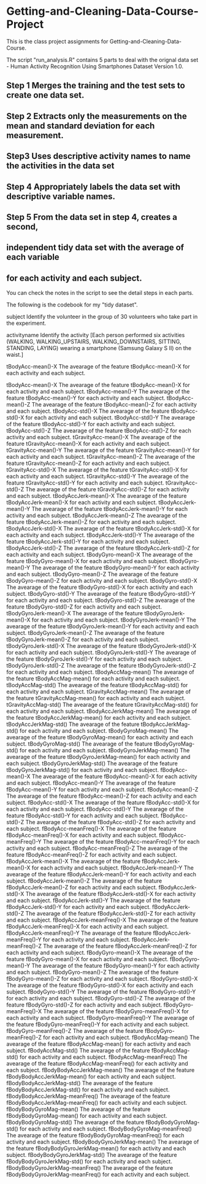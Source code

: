 # Getting-and-Cleaning-Data-Course-Project
This is the class project assignments for Getting-and-Cleaning-Data-Course.

The script "run_analysis.R" contains 5 parts to deal with the orignal data set - Human Activity Recognition Using Smartphones Dataset Version 1.0.
## Step 1 Merges the training and the test sets to create one data set.
## Step 2 Extracts only the measurements on the mean and standard deviation for each measurement.
## Step3 Uses descriptive activity names to name the activities in the data set
## Step 4 Appropriately labels the data set with descriptive variable names. 
## Step 5 From the data set in step 4, creates a second, 
## independent tidy data set with the average of each variable
## for each activity and each subject.

You can check the notes in the script to see the detail steps in each parts.

The following is the codebook for my "tidy dataset".

subject
  Identify the volunteer in the group of 30 volunteers who take part in the experiment.
  
activityname
  Identify the activity [Each person performed six activities (WALKING, WALKING_UPSTAIRS, WALKING_DOWNSTAIRS, SITTING, STANDING,   LAYING) wearing a smartphone (Samsung Galaxy S II) on the waist.]
  
tBodyAcc-mean()-X
  The avearage of the feature tBodyAcc-mean()-X for each activity and each subject.

tBodyAcc-mean()-X  The avearage of the feature tBodyAcc-mean()-X for each activity and each subject.
tBodyAcc-mean()-Y  The avearage of the feature tBodyAcc-mean()-Y for each activity and each subject.
tBodyAcc-mean()-Z  The avearage of the feature tBodyAcc-mean()-Z for each activity and each subject.
tBodyAcc-std()-X  The avearage of the feature tBodyAcc-std()-X for each activity and each subject.
tBodyAcc-std()-Y  The avearage of the feature tBodyAcc-std()-Y for each activity and each subject.
tBodyAcc-std()-Z  The avearage of the feature tBodyAcc-std()-Z for each activity and each subject.
tGravityAcc-mean()-X  The avearage of the feature tGravityAcc-mean()-X for each activity and each subject.
tGravityAcc-mean()-Y  The avearage of the feature tGravityAcc-mean()-Y for each activity and each subject.
tGravityAcc-mean()-Z  The avearage of the feature tGravityAcc-mean()-Z for each activity and each subject.
tGravityAcc-std()-X  The avearage of the feature tGravityAcc-std()-X for each activity and each subject.
tGravityAcc-std()-Y  The avearage of the feature tGravityAcc-std()-Y for each activity and each subject.
tGravityAcc-std()-Z  The avearage of the feature tGravityAcc-std()-Z for each activity and each subject.
tBodyAccJerk-mean()-X  The avearage of the feature tBodyAccJerk-mean()-X for each activity and each subject.
tBodyAccJerk-mean()-Y  The avearage of the feature tBodyAccJerk-mean()-Y for each activity and each subject.
tBodyAccJerk-mean()-Z  The avearage of the feature tBodyAccJerk-mean()-Z for each activity and each subject.
tBodyAccJerk-std()-X  The avearage of the feature tBodyAccJerk-std()-X for each activity and each subject.
tBodyAccJerk-std()-Y  The avearage of the feature tBodyAccJerk-std()-Y for each activity and each subject.
tBodyAccJerk-std()-Z  The avearage of the feature tBodyAccJerk-std()-Z for each activity and each subject.
tBodyGyro-mean()-X  The avearage of the feature tBodyGyro-mean()-X for each activity and each subject.
tBodyGyro-mean()-Y  The avearage of the feature tBodyGyro-mean()-Y for each activity and each subject.
tBodyGyro-mean()-Z  The avearage of the feature tBodyGyro-mean()-Z for each activity and each subject.
tBodyGyro-std()-X  The avearage of the feature tBodyGyro-std()-X for each activity and each subject.
tBodyGyro-std()-Y  The avearage of the feature tBodyGyro-std()-Y for each activity and each subject.
tBodyGyro-std()-Z  The avearage of the feature tBodyGyro-std()-Z for each activity and each subject.
tBodyGyroJerk-mean()-X  The avearage of the feature tBodyGyroJerk-mean()-X for each activity and each subject.
tBodyGyroJerk-mean()-Y  The avearage of the feature tBodyGyroJerk-mean()-Y for each activity and each subject.
tBodyGyroJerk-mean()-Z  The avearage of the feature tBodyGyroJerk-mean()-Z for each activity and each subject.
tBodyGyroJerk-std()-X  The avearage of the feature tBodyGyroJerk-std()-X for each activity and each subject.
tBodyGyroJerk-std()-Y  The avearage of the feature tBodyGyroJerk-std()-Y for each activity and each subject.
tBodyGyroJerk-std()-Z  The avearage of the feature tBodyGyroJerk-std()-Z for each activity and each subject.
tBodyAccMag-mean()  The avearage of the feature tBodyAccMag-mean() for each activity and each subject.
tBodyAccMag-std()  The avearage of the feature tBodyAccMag-std() for each activity and each subject.
tGravityAccMag-mean()  The avearage of the feature tGravityAccMag-mean() for each activity and each subject.
tGravityAccMag-std()  The avearage of the feature tGravityAccMag-std() for each activity and each subject.
tBodyAccJerkMag-mean()  The avearage of the feature tBodyAccJerkMag-mean() for each activity and each subject.
tBodyAccJerkMag-std()  The avearage of the feature tBodyAccJerkMag-std() for each activity and each subject.
tBodyGyroMag-mean()  The avearage of the feature tBodyGyroMag-mean() for each activity and each subject.
tBodyGyroMag-std()  The avearage of the feature tBodyGyroMag-std() for each activity and each subject.
tBodyGyroJerkMag-mean()  The avearage of the feature tBodyGyroJerkMag-mean() for each activity and each subject.
tBodyGyroJerkMag-std()  The avearage of the feature tBodyGyroJerkMag-std() for each activity and each subject.
fBodyAcc-mean()-X  The avearage of the feature fBodyAcc-mean()-X for each activity and each subject.
fBodyAcc-mean()-Y  The avearage of the feature fBodyAcc-mean()-Y for each activity and each subject.
fBodyAcc-mean()-Z  The avearage of the feature fBodyAcc-mean()-Z for each activity and each subject.
fBodyAcc-std()-X  The avearage of the feature fBodyAcc-std()-X for each activity and each subject.
fBodyAcc-std()-Y  The avearage of the feature fBodyAcc-std()-Y for each activity and each subject.
fBodyAcc-std()-Z  The avearage of the feature fBodyAcc-std()-Z for each activity and each subject.
fBodyAcc-meanFreq()-X  The avearage of the feature fBodyAcc-meanFreq()-X for each activity and each subject.
fBodyAcc-meanFreq()-Y  The avearage of the feature fBodyAcc-meanFreq()-Y for each activity and each subject.
fBodyAcc-meanFreq()-Z  The avearage of the feature fBodyAcc-meanFreq()-Z for each activity and each subject.
fBodyAccJerk-mean()-X  The avearage of the feature fBodyAccJerk-mean()-X for each activity and each subject.
fBodyAccJerk-mean()-Y  The avearage of the feature fBodyAccJerk-mean()-Y for each activity and each subject.
fBodyAccJerk-mean()-Z  The avearage of the feature fBodyAccJerk-mean()-Z for each activity and each subject.
fBodyAccJerk-std()-X  The avearage of the feature fBodyAccJerk-std()-X for each activity and each subject.
fBodyAccJerk-std()-Y  The avearage of the feature fBodyAccJerk-std()-Y for each activity and each subject.
fBodyAccJerk-std()-Z  The avearage of the feature fBodyAccJerk-std()-Z for each activity and each subject.
fBodyAccJerk-meanFreq()-X  The avearage of the feature fBodyAccJerk-meanFreq()-X for each activity and each subject.
fBodyAccJerk-meanFreq()-Y  The avearage of the feature fBodyAccJerk-meanFreq()-Y for each activity and each subject.
fBodyAccJerk-meanFreq()-Z  The avearage of the feature fBodyAccJerk-meanFreq()-Z for each activity and each subject.
fBodyGyro-mean()-X  The avearage of the feature fBodyGyro-mean()-X for each activity and each subject.
fBodyGyro-mean()-Y  The avearage of the feature fBodyGyro-mean()-Y for each activity and each subject.
fBodyGyro-mean()-Z  The avearage of the feature fBodyGyro-mean()-Z for each activity and each subject.
fBodyGyro-std()-X  The avearage of the feature fBodyGyro-std()-X for each activity and each subject.
fBodyGyro-std()-Y  The avearage of the feature fBodyGyro-std()-Y for each activity and each subject.
fBodyGyro-std()-Z  The avearage of the feature fBodyGyro-std()-Z for each activity and each subject.
fBodyGyro-meanFreq()-X  The avearage of the feature fBodyGyro-meanFreq()-X for each activity and each subject.
fBodyGyro-meanFreq()-Y  The avearage of the feature fBodyGyro-meanFreq()-Y for each activity and each subject.
fBodyGyro-meanFreq()-Z  The avearage of the feature fBodyGyro-meanFreq()-Z for each activity and each subject.
fBodyAccMag-mean()  The avearage of the feature fBodyAccMag-mean() for each activity and each subject.
fBodyAccMag-std()  The avearage of the feature fBodyAccMag-std() for each activity and each subject.
fBodyAccMag-meanFreq()  The avearage of the feature fBodyAccMag-meanFreq() for each activity and each subject.
fBodyBodyAccJerkMag-mean()  The avearage of the feature fBodyBodyAccJerkMag-mean() for each activity and each subject.
fBodyBodyAccJerkMag-std()  The avearage of the feature fBodyBodyAccJerkMag-std() for each activity and each subject.
fBodyBodyAccJerkMag-meanFreq()  The avearage of the feature fBodyBodyAccJerkMag-meanFreq() for each activity and each subject.
fBodyBodyGyroMag-mean()  The avearage of the feature fBodyBodyGyroMag-mean() for each activity and each subject.
fBodyBodyGyroMag-std()  The avearage of the feature fBodyBodyGyroMag-std() for each activity and each subject.
fBodyBodyGyroMag-meanFreq()  The avearage of the feature fBodyBodyGyroMag-meanFreq() for each activity and each subject.
fBodyBodyGyroJerkMag-mean()  The avearage of the feature fBodyBodyGyroJerkMag-mean() for each activity and each subject.
fBodyBodyGyroJerkMag-std()  The avearage of the feature fBodyBodyGyroJerkMag-std() for each activity and each subject.
fBodyBodyGyroJerkMag-meanFreq()  The avearage of the feature fBodyBodyGyroJerkMag-meanFreq() for each activity and each subject.
